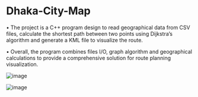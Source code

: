 # Dhaka-City-Map
•	The project is a C++ program design to read geographical data from CSV files, calculate the shortest path between two points using Dijkstra’s algorithm and generate a KML file to visualize the route. 

•	Overall, the program combines files I/O, graph algorithm and geographical calculations to provide a comprehensive solution for route planning visualization.


![image](https://github.com/user-attachments/assets/08ede427-bc1b-4f5c-aff7-3207c7e552c7)

![image](https://github.com/user-attachments/assets/e5c7b8d6-ce4f-4341-a35d-070c946c557e)
